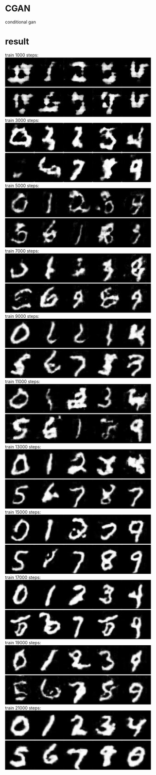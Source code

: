 # CGAN
conditional gan
# result  
train 1000 steps:  
<img src="https://github.com/1991yuyang/CGAN/blob/main/test_images/1000/0.jpg" width="96" height="96"><img src="https://github.com/1991yuyang/CGAN/blob/main/test_images/1000/1.jpg" width="96" height="96"><img src="https://github.com/1991yuyang/CGAN/blob/main/test_images/1000/2.jpg" width="96" height="96"><img src="https://github.com/1991yuyang/CGAN/blob/main/test_images/1000/3.jpg" width="96" height="96"><img src="https://github.com/1991yuyang/CGAN/blob/main/test_images/1000/4.jpg" width="96" height="96"><img src="https://github.com/1991yuyang/CGAN/blob/main/test_images/1000/5.jpg" width="96" height="96"><img src="https://github.com/1991yuyang/CGAN/blob/main/test_images/1000/6.jpg" width="96" height="96"><img src="https://github.com/1991yuyang/CGAN/blob/main/test_images/1000/7.jpg" width="96" height="96"><img src="https://github.com/1991yuyang/CGAN/blob/main/test_images/1000/8.jpg" width="96" height="96"><img src="https://github.com/1991yuyang/CGAN/blob/main/test_images/1000/9.jpg" width="96" height="96">  
train 3000 steps:  
<img src="https://github.com/1991yuyang/CGAN/blob/main/test_images/3000/0.jpg" width="96" height="96"><img src="https://github.com/1991yuyang/CGAN/blob/main/test_images/3000/1.jpg" width="96" height="96"><img src="https://github.com/1991yuyang/CGAN/blob/main/test_images/3000/2.jpg" width="96" height="96"><img src="https://github.com/1991yuyang/CGAN/blob/main/test_images/3000/3.jpg" width="96" height="96"><img src="https://github.com/1991yuyang/CGAN/blob/main/test_images/3000/4.jpg" width="96" height="96"><img src="https://github.com/1991yuyang/CGAN/blob/main/test_images/3000/5.jpg" width="96" height="96"><img src="https://github.com/1991yuyang/CGAN/blob/main/test_images/3000/6.jpg" width="96" height="96"><img src="https://github.com/1991yuyang/CGAN/blob/main/test_images/3000/7.jpg" width="96" height="96"><img src="https://github.com/1991yuyang/CGAN/blob/main/test_images/3000/8.jpg" width="96" height="96"><img src="https://github.com/1991yuyang/CGAN/blob/main/test_images/3000/9.jpg" width="96" height="96">  
train 5000 steps:  
<img src="https://github.com/1991yuyang/CGAN/blob/main/test_images/5000/0.jpg" width="96" height="96"><img src="https://github.com/1991yuyang/CGAN/blob/main/test_images/5000/1.jpg" width="96" height="96"><img src="https://github.com/1991yuyang/CGAN/blob/main/test_images/5000/2.jpg" width="96" height="96"><img src="https://github.com/1991yuyang/CGAN/blob/main/test_images/5000/3.jpg" width="96" height="96"><img src="https://github.com/1991yuyang/CGAN/blob/main/test_images/5000/4.jpg" width="96" height="96"><img src="https://github.com/1991yuyang/CGAN/blob/main/test_images/5000/5.jpg" width="96" height="96"><img src="https://github.com/1991yuyang/CGAN/blob/main/test_images/5000/6.jpg" width="96" height="96"><img src="https://github.com/1991yuyang/CGAN/blob/main/test_images/5000/7.jpg" width="96" height="96"><img src="https://github.com/1991yuyang/CGAN/blob/main/test_images/5000/8.jpg" width="96" height="96"><img src="https://github.com/1991yuyang/CGAN/blob/main/test_images/5000/9.jpg" width="96" height="96">  
train 7000 steps:  
<img src="https://github.com/1991yuyang/CGAN/blob/main/test_images/7000/0.jpg" width="96" height="96"><img src="https://github.com/1991yuyang/CGAN/blob/main/test_images/7000/1.jpg" width="96" height="96"><img src="https://github.com/1991yuyang/CGAN/blob/main/test_images/7000/2.jpg" width="96" height="96"><img src="https://github.com/1991yuyang/CGAN/blob/main/test_images/7000/3.jpg" width="96" height="96"><img src="https://github.com/1991yuyang/CGAN/blob/main/test_images/7000/4.jpg" width="96" height="96"><img src="https://github.com/1991yuyang/CGAN/blob/main/test_images/7000/5.jpg" width="96" height="96"><img src="https://github.com/1991yuyang/CGAN/blob/main/test_images/7000/6.jpg" width="96" height="96"><img src="https://github.com/1991yuyang/CGAN/blob/main/test_images/7000/7.jpg" width="96" height="96"><img src="https://github.com/1991yuyang/CGAN/blob/main/test_images/7000/8.jpg" width="96" height="96"><img src="https://github.com/1991yuyang/CGAN/blob/main/test_images/7000/9.jpg" width="96" height="96">  
train 9000 steps:  
<img src="https://github.com/1991yuyang/CGAN/blob/main/test_images/9000/0.jpg" width="96" height="96"><img src="https://github.com/1991yuyang/CGAN/blob/main/test_images/9000/1.jpg" width="96" height="96"><img src="https://github.com/1991yuyang/CGAN/blob/main/test_images/9000/2.jpg" width="96" height="96"><img src="https://github.com/1991yuyang/CGAN/blob/main/test_images/9000/3.jpg" width="96" height="96"><img src="https://github.com/1991yuyang/CGAN/blob/main/test_images/9000/4.jpg" width="96" height="96"><img src="https://github.com/1991yuyang/CGAN/blob/main/test_images/9000/5.jpg" width="96" height="96"><img src="https://github.com/1991yuyang/CGAN/blob/main/test_images/9000/6.jpg" width="96" height="96"><img src="https://github.com/1991yuyang/CGAN/blob/main/test_images/9000/7.jpg" width="96" height="96"><img src="https://github.com/1991yuyang/CGAN/blob/main/test_images/9000/8.jpg" width="96" height="96"><img src="https://github.com/1991yuyang/CGAN/blob/main/test_images/9000/9.jpg" width="96" height="96">  
train 11000 steps:  
<img src="https://github.com/1991yuyang/CGAN/blob/main/test_images/11000/0.jpg" width="96" height="96"><img src="https://github.com/1991yuyang/CGAN/blob/main/test_images/11000/1.jpg" width="96" height="96"><img src="https://github.com/1991yuyang/CGAN/blob/main/test_images/11000/2.jpg" width="96" height="96"><img src="https://github.com/1991yuyang/CGAN/blob/main/test_images/11000/3.jpg" width="96" height="96"><img src="https://github.com/1991yuyang/CGAN/blob/main/test_images/11000/4.jpg" width="96" height="96"><img src="https://github.com/1991yuyang/CGAN/blob/main/test_images/11000/5.jpg" width="96" height="96"><img src="https://github.com/1991yuyang/CGAN/blob/main/test_images/11000/6.jpg" width="96" height="96"><img src="https://github.com/1991yuyang/CGAN/blob/main/test_images/11000/7.jpg" width="96" height="96"><img src="https://github.com/1991yuyang/CGAN/blob/main/test_images/11000/8.jpg" width="96" height="96"><img src="https://github.com/1991yuyang/CGAN/blob/main/test_images/11000/9.jpg" width="96" height="96">  
train 13000 steps:  
<img src="https://github.com/1991yuyang/CGAN/blob/main/test_images/13000/0.jpg" width="96" height="96"><img src="https://github.com/1991yuyang/CGAN/blob/main/test_images/13000/1.jpg" width="96" height="96"><img src="https://github.com/1991yuyang/CGAN/blob/main/test_images/13000/2.jpg" width="96" height="96"><img src="https://github.com/1991yuyang/CGAN/blob/main/test_images/13000/3.jpg" width="96" height="96"><img src="https://github.com/1991yuyang/CGAN/blob/main/test_images/13000/4.jpg" width="96" height="96"><img src="https://github.com/1991yuyang/CGAN/blob/main/test_images/13000/5.jpg" width="96" height="96"><img src="https://github.com/1991yuyang/CGAN/blob/main/test_images/13000/6.jpg" width="96" height="96"><img src="https://github.com/1991yuyang/CGAN/blob/main/test_images/13000/7.jpg" width="96" height="96"><img src="https://github.com/1991yuyang/CGAN/blob/main/test_images/13000/8.jpg" width="96" height="96"><img src="https://github.com/1991yuyang/CGAN/blob/main/test_images/13000/9.jpg" width="96" height="96">  
train 15000 steps:  
<img src="https://github.com/1991yuyang/CGAN/blob/main/test_images/15000/0.jpg" width="96" height="96"><img src="https://github.com/1991yuyang/CGAN/blob/main/test_images/15000/1.jpg" width="96" height="96"><img src="https://github.com/1991yuyang/CGAN/blob/main/test_images/15000/2.jpg" width="96" height="96"><img src="https://github.com/1991yuyang/CGAN/blob/main/test_images/15000/3.jpg" width="96" height="96"><img src="https://github.com/1991yuyang/CGAN/blob/main/test_images/15000/4.jpg" width="96" height="96"><img src="https://github.com/1991yuyang/CGAN/blob/main/test_images/15000/5.jpg" width="96" height="96"><img src="https://github.com/1991yuyang/CGAN/blob/main/test_images/15000/6.jpg" width="96" height="96"><img src="https://github.com/1991yuyang/CGAN/blob/main/test_images/15000/7.jpg" width="96" height="96"><img src="https://github.com/1991yuyang/CGAN/blob/main/test_images/15000/8.jpg" width="96" height="96"><img src="https://github.com/1991yuyang/CGAN/blob/main/test_images/15000/9.jpg" width="96" height="96">  
train 17000 steps:  
<img src="https://github.com/1991yuyang/CGAN/blob/main/test_images/17000/0.jpg" width="96" height="96"><img src="https://github.com/1991yuyang/CGAN/blob/main/test_images/17000/1.jpg" width="96" height="96"><img src="https://github.com/1991yuyang/CGAN/blob/main/test_images/17000/2.jpg" width="96" height="96"><img src="https://github.com/1991yuyang/CGAN/blob/main/test_images/17000/3.jpg" width="96" height="96"><img src="https://github.com/1991yuyang/CGAN/blob/main/test_images/17000/4.jpg" width="96" height="96"><img src="https://github.com/1991yuyang/CGAN/blob/main/test_images/17000/5.jpg" width="96" height="96"><img src="https://github.com/1991yuyang/CGAN/blob/main/test_images/17000/6.jpg" width="96" height="96"><img src="https://github.com/1991yuyang/CGAN/blob/main/test_images/17000/7.jpg" width="96" height="96"><img src="https://github.com/1991yuyang/CGAN/blob/main/test_images/17000/8.jpg" width="96" height="96"><img src="https://github.com/1991yuyang/CGAN/blob/main/test_images/17000/9.jpg" width="96" height="96">  
train 19000 steps:  
<img src="https://github.com/1991yuyang/CGAN/blob/main/test_images/19000/0.jpg" width="96" height="96"><img src="https://github.com/1991yuyang/CGAN/blob/main/test_images/19000/1.jpg" width="96" height="96"><img src="https://github.com/1991yuyang/CGAN/blob/main/test_images/19000/2.jpg" width="96" height="96"><img src="https://github.com/1991yuyang/CGAN/blob/main/test_images/19000/3.jpg" width="96" height="96"><img src="https://github.com/1991yuyang/CGAN/blob/main/test_images/19000/4.jpg" width="96" height="96"><img src="https://github.com/1991yuyang/CGAN/blob/main/test_images/19000/5.jpg" width="96" height="96"><img src="https://github.com/1991yuyang/CGAN/blob/main/test_images/19000/6.jpg" width="96" height="96"><img src="https://github.com/1991yuyang/CGAN/blob/main/test_images/19000/7.jpg" width="96" height="96"><img src="https://github.com/1991yuyang/CGAN/blob/main/test_images/19000/8.jpg" width="96" height="96"><img src="https://github.com/1991yuyang/CGAN/blob/main/test_images/19000/9.jpg" width="96" height="96">  
train 21000 steps:  
<img src="https://github.com/1991yuyang/CGAN/blob/main/test_images/21000/0.jpg" width="96" height="96"><img src="https://github.com/1991yuyang/CGAN/blob/main/test_images/21000/1.jpg" width="96" height="96"><img src="https://github.com/1991yuyang/CGAN/blob/main/test_images/21000/2.jpg" width="96" height="96"><img src="https://github.com/1991yuyang/CGAN/blob/main/test_images/21000/3.jpg" width="96" height="96"><img src="https://github.com/1991yuyang/CGAN/blob/main/test_images/21000/4.jpg" width="96" height="96"><img src="https://github.com/1991yuyang/CGAN/blob/main/test_images/21000/5.jpg" width="96" height="96"><img src="https://github.com/1991yuyang/CGAN/blob/main/test_images/21000/6.jpg" width="96" height="96"><img src="https://github.com/1991yuyang/CGAN/blob/main/test_images/21000/7.jpg" width="96" height="96"><img src="https://github.com/1991yuyang/CGAN/blob/main/test_images/21000/8.jpg" width="96" height="96"><img src="https://github.com/1991yuyang/CGAN/blob/main/test_images/21000/9.jpg" width="96" height="96">  
